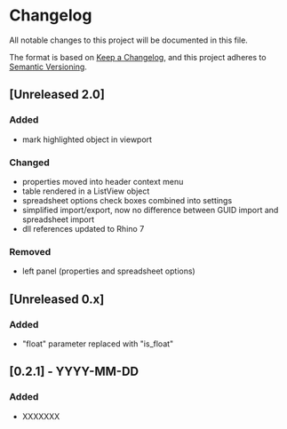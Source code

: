 # Changelog
All notable changes to this project will be documented in this file.

The format is based on [Keep a Changelog](https://keepachangelog.com/en/1.0.0/),
and this project adheres to [Semantic Versioning](https://semver.org/spec/v2.0.0.html).

## [Unreleased 2.0]
### Added
- mark highlighted object in viewport
### Changed
- properties moved into header context menu
- table rendered in a ListView object
- spreadsheet options check boxes combined into settings
- simplified import/export, now no difference between GUID import and spreadsheet import
- dll references updated to Rhino 7
### Removed
- left panel (properties and spreadsheet options)

## [Unreleased 0.x]
### Added
- "float" parameter replaced with "is_float"

## [0.2.1] - YYYY-MM-DD
### Added
- XXXXXXX
